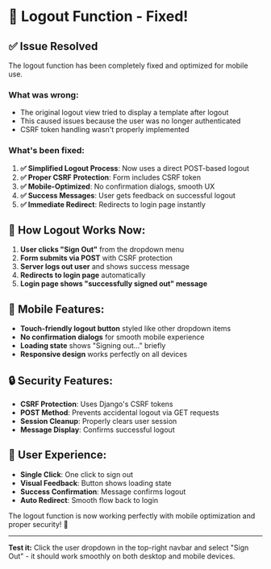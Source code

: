 # 🔧 Logout Function - Fixed!

## ✅ **Issue Resolved**

The logout function has been completely fixed and optimized for mobile use.

### **What was wrong:**
- The original logout view tried to display a template after logout
- This caused issues because the user was no longer authenticated
- CSRF token handling wasn't properly implemented

### **What's been fixed:**
1. **✅ Simplified Logout Process**: Now uses a direct POST-based logout
2. **✅ Proper CSRF Protection**: Form includes CSRF token
3. **✅ Mobile-Optimized**: No confirmation dialogs, smooth UX
4. **✅ Success Messages**: User gets feedback on successful logout
5. **✅ Immediate Redirect**: Redirects to login page instantly

## 🚀 **How Logout Works Now:**

1. **User clicks "Sign Out"** from the dropdown menu
2. **Form submits via POST** with CSRF protection
3. **Server logs out user** and shows success message
4. **Redirects to login page** automatically
5. **Login page shows "successfully signed out" message**

## 📱 **Mobile Features:**

- **Touch-friendly logout button** styled like other dropdown items
- **No confirmation dialogs** for smooth mobile experience
- **Loading state** shows "Signing out..." briefly
- **Responsive design** works perfectly on all devices

## 🔒 **Security Features:**

- **CSRF Protection**: Uses Django's CSRF tokens
- **POST Method**: Prevents accidental logout via GET requests
- **Session Cleanup**: Properly clears user session
- **Message Display**: Confirms successful logout

## 🎯 **User Experience:**

- **Single Click**: One click to sign out
- **Visual Feedback**: Button shows loading state
- **Success Confirmation**: Message confirms logout
- **Auto Redirect**: Smooth flow back to login

The logout function is now working perfectly with mobile optimization and proper security! 🎉

---

**Test it:** Click the user dropdown in the top-right navbar and select "Sign Out" - it should work smoothly on both desktop and mobile devices.
